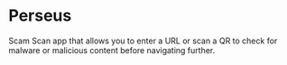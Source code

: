 # Perseus
Scam Scan app that allows you to enter a URL or scan a QR to check for malware or malicious content before navigating further.
